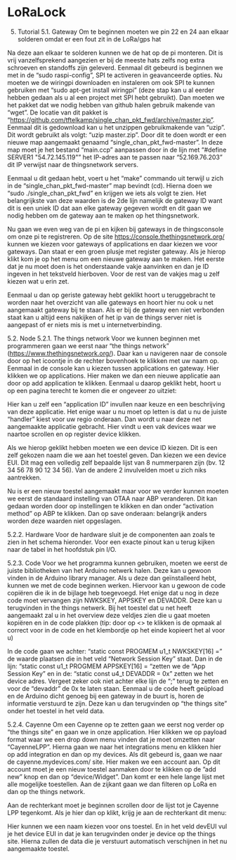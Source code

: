 # LoRaLock

5.	Tutorial
5.1.	Gateway
Om te beginnen moeten we pin 22 en 24 aan elkaar solderen omdat er een fout zit in de LoRa/gps hat 
  
Na deze aan elkaar te solderen kunnen we de hat op de pi monteren. Dit is vrij vanzelfsprekend aangezien er bij de meeste hats zelfs nog extra schroeven en standoffs zijn geleverd.
Eenmaal dit gebeurd is beginnen we met in de “sudo raspi-config”, SPI te activeren in geavanceerde  opties. 
Nu moeten we de wiringpi downloaden en instaleren om ook SPI te kunnen gebruiken met “sudo apt-get install wiringpi” (deze stap kan u al eerder hebben gedaan als u al een project met SPI hebt gebruikt).
Dan moeten we het pakket dat we nodig hebben van github halen gebruik makende van “wget”. De locatie van dit pakket is “https://github.com/tftelkamp/single_chan_pkt_fwd/archive/master.zip”. Eenmaal dit is gedownload kan u het unzippen gebruikmakende van “uzip”. Dit wordt gebruikt als volgt: “uzip master.zip”. 
Door dit te doen wordt er een nieuwe map aangemaakt genaamd “single_chan_pkt_fwd-master”. In deze map moet je het bestand “main.ccp” aanpassen door in de lijn met “#define SERVER1 "54.72.145.119"” het IP-adres aan te passen naar “52.169.76.203” dit IP verwijst naar de thingsnetwork servers.

Eenmaal u dit gedaan hebt, voert u het “make” commando uit terwijl u zich in de “single_chan_pkt_fwd-master” map bevindt (cd). 
Hierna doen we “sudo ./single_chan_pkt_fwd” en krijgen we iets als volgt te zien. Het belangrijkste van deze waarden is de 2de lijn namelijk de gateway ID want dit is een uniek ID dat aan elke gateway gegeven wordt en dit gaan we nodig hebben om de gateway aan te maken op het thingsnetwork.
 
Nu gaan we even weg van de pi en kijken bij gateways in de thingsconsole om onze pi te registreren. Op de site https://console.thethingsnetwork.org/ kunnen we kiezen voor gateways of applications en daar kiezen we voor gateways. Dan staat er een groen plusje met register gateway. Als je hierop klikt kom je op het menu om een nieuwe gateway aan te maken. Het eerste dat je nu moet doen is het onderstaande vakje aanvinken en dan je ID ingeven in het tekstveld hierboven. Voor de rest van de vakjes mag u zelf kiezen wat u erin zet.
  
Eenmaal u dan op geriste gateway hebt geklikt hoort u teruggebracht te worden naar het overzicht van alle gateways en hoort hier nu ook u net aangemaakt gateway bij te staan. Als er bij de gateway een niet verbonden staat kan u altijd eens nakijken of het ip van de things server niet is aangepast of er niets mis is met u internetverbinding.

5.2.	Node
5.2.1.	The things network
Voor we kunnen beginnen met programmeren gaan we eerst naar “the things network” (https://www.thethingsnetwork.org/). Daar kan u navigeren naar de console door op het icoontje in de rechter bovenhoek te klikken met uw naam op. 
Eenmaal in de console kan u kiezen tussen applications en gateway. Hier klikken we op applications. Hier maken we dan een nieuwe applicatie aan door op add application te klikken. Eenmaal u daarop geklikt hebt, hoort u op een pagina terecht te komen die er ongeveer zo uitziet:
  
Hier kan u zelf een “application ID” invullen naar keuze en een beschrijving van deze applicatie. Het enige waar u nu moet op letten is dat u nu de juiste “handler” kiest voor uw regio onderaan. 
Dan wordt u naar deze net aangemaakte applicatie gebracht. Hier vindt u een vak devices waar we naartoe scrollen en op register device klikken.
  
Als we hierop geklikt hebben moeten we een device ID kiezen. Dit is een zelf gekozen naam die we aan het toestel geven. Dan kiezen we een device EUI. Dit mag een volledig zelf bepaalde lijst van 8 nummerparen zijn (bv. 12 34 56 78 90 12 34 56). Van de andere 2 invulvelden moet u zich niks aantrekken.
  
Nu is er een nieuw toestel aangemaakt maar voor we verder kunnen moeten we eerst de standaard instelling van OTAA naar ABP veranderen. Dit kan gedaan worden door op instellingen te klikken en dan onder “activation method” op ABP te klikken. Dan op save onderaan: belangrijk anders worden deze waarden niet opgeslagen. 

5.2.2.	Hardware 
Voor de hardware sluit je de componenten aan zoals te zien in het schema hieronder. Voor een exacte pinout kan u terug kijken naar de tabel in het hoofdstuk pin I/O.

5.2.3.	Code 
Voor we het programma kunnen gebruiken, moeten we eerst de juiste bibliotheken van het Arduino netwerk halen. Deze kan u gewoon vinden in de Arduino library manager. 
Als u deze dan geïnstalleerd hebt, kunnen we met de code beginnen werken. Hiervoor kan u gewoon de code copiëren die ik in de bijlage heb toegevoegd. Het enige dat u nog in deze code moet vervangen zijn NWKSKEY,  APPSKEY en DEVADDR. Deze kan u terugvinden in the things netwerk. Bij het toestel dat u net heeft aangemaakt zal u in het overview deze veldjes zien die u gaat moeten kopiëren en in de code plakken (tip: door op <> te klikken is de opmaak al correct voor in de code en het klembordje op het einde kopieert het al voor u)
 
 
In de code gaan we achter: “static const PROGMEM u1_t NWKSKEY[16] =” de waarde plaatsen die in het veld “Network Session Key” staat.
Dan in de lijn: “static const u1_t PROGMEM APPSKEY[16] = “zetten we de “App Session Key”
en in de: “static const u4_t DEVADDR = 0x” zetten we het device adres. Vergeet zeker ook niet achter elke lijn de “;” terug te zetten en voor de “devaddr” de 0x te laten staan.
Eenmaal u de code heeft geüpload en de Arduino dicht genoeg bij een gateway in de buurt is, horen de informatie verstuurd te zijn. Deze kan u dan terugvinden op “the things site” onder het toestel in het veld data.

5.2.4.	Cayenne
Om een Cayenne op te zetten gaan we eerst nog verder op “the things site” en gaan we in onze application. Hier klikken we op payload format waar we een drop down menu vinden dat je moet omzetten naar “CayenneLPP”. Hierna gaan we naar het integrations menu en klikken hier op add integration en dan op my devices. Als dit gebeurd is, gaan we naar de cayenne.mydevices.com/ site. Hier maken we een account aan. Op dit account moet je een nieuw toestel aanmaken door te klikken op de ”add new” knop en dan op “device/Widget”. Dan komt er een hele lange lijst met alle mogelijke toestellen. Aan de zijkant gaan we dan filteren op LoRa en dan op the things network.
   
Aan de rechterkant moet je beginnen scrollen door de lijst tot je Cayenne LPP tegenkomt. 
Als je hier dan op klikt, krijg je aan de rechterkant dit menu: 
 
Hier kunnen we een naam kiezen voor ons toestel. En in het veld devEUI vul je het device EUI in dat je kan terugvinden onder je device op the things site. Hierna zullen de data die je verstuurt automatisch verschijnen in het nu aangemaakte toestel.
